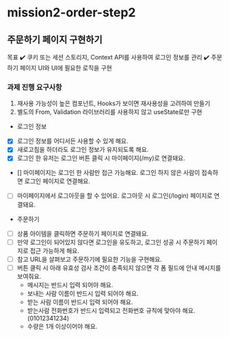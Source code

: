 # mission2-order-step2

## 주문하기 페이지 구현하기

목표
✔️ 쿠키 또는 세션 스토리지, Context API를 사용하여 로그인 정보를 관리
✔️ 주문하기 페이지 UI와 UI에 필요한 로직을 구현

### 과제 진행 요구사항

1. 재사용 가능성이 높은 컴포넌트, Hooks가 보이면 재사용성을 고려하여 만들기
2. 별도의 From, Validation 라이브러리를 사용하지 않고 useState로만 구현

- 로그인 정보
- [x] 로그인 정보를 어디서든 사용할 수 있게 해요.
- [x] 새로고침을 하더라도 로그인 정보가 유지되도록 해요.
- [x] 로그인 한 유저는 로그인 버튼 클릭 시 마이페이지(/my)로 연결돼요.
- [] 마이페이지는 로그인 한 사람만 접근 가능해요. 로그인 하지 않은 사람이 접속하면 로그인 페이지로 연결해요.
- [ ] 마이페이지에서 로그아웃을 할 수 있어요. 로그아웃 시 로그인(/login) 페이지로 연결돼요.
- 주문하기
- [ ] 상품 아이템을 클릭하면 주문하기 페이지로 연결돼요.
- [ ] 만약 로그인이 되어있지 않다면 로그인을 유도하고, 로그인 성공 시 주문하기 페이지로 접근 가능하게 해요.
- [ ] 참고 URL을 살펴보고 주문하기에 필요한 기능을 구현해요.
- [ ] 버튼 클릭 시 아래 유효성 검사 조건이 충족되지 않으면 각 폼 필드에 안내 메시지를 보여줘요.
  - 메시지는 반드시 입력 되어야 해요.
  - 보내는 사람 이름이 반드시 입력 되어야 해요.
  - 받는 사람 이름이 반드시 입력 되어야 해요.
  - 받는사람 전화번호가 반드시 입력되고 전화번호 규칙에 맞아야 해요. (01012341234)
  - 수량은 1개 이상이어야 해요.
